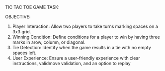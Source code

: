 TIC TAC TOE GAME TASK:

OBJECTIVE:
1. Player Interaction: Allow two players to take turns marking spaces on a 3x3 grid.
2. Winning Condition: Define conditions for a player to win by having three marks in arow, column, or diagonal.
3. Tie Detection: Identify when the game results in a tie with no empty spaces left.
4. User Experience: Ensure a user-friendly experience with clear instructions, validmove validation, and an option to replay
